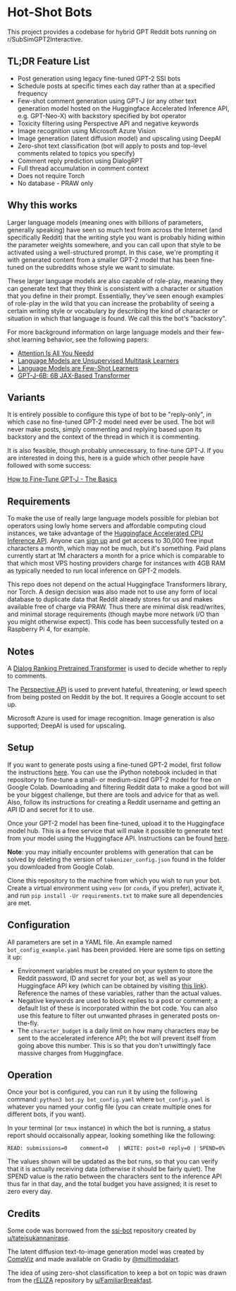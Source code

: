 # Hot-Shot Bots
This project provides a codebase for hybrid GPT Reddit bots running on r/SubSimGPT2Interactive.  

## TL;DR Feature List

* Post generation using legacy fine-tuned GPT-2 SSI bots
* Schedule posts at specific times each day rather than at a specified frequency
* Few-shot comment generation using GPT-J (or any other text generation model hosted on the Huggingface Accelerated Inference API, e.g. GPT-Neo-X) with backstory specified by bot operator
* Toxicity filtering using Perspective API and negative keywords
* Image recognition using Microsoft Azure Vision
* Image generation (latent diffusion model) and upscaling using DeepAI
* Zero-shot text classification (bot will apply to posts and top-level comments related to topics you specify)
* Comment reply prediction using DialogRPT
* Full thread accumulation in comment context
* Does not require Torch
* No database - PRAW only

## Why this works
Larger language models (meaning ones with billions of parameters, generally speaking) have seen so much text from across the Internet (and specifically Reddit) that the writing style you want is probably hiding within the parameter weights somewhere, and you can call upon that style to be activated using a well-structured prompt. In this case, we're prompting it with generated content from a smaller GPT-2 model that has been fine-tuned on the subreddits whose style we want to simulate.

These larger language models are also capable of role-play, meaning they can generate text that they think is consistent with a character or situation that you define in their prompt.  Essentially, they've seen enough examples of role-play in the wild that you can increase the probability of seeing a certain writing style or vocabulary by describing the kind of character or situation in which that language is found.  We call this the bot's "backstory".

For more background information on large language models and their few-shot learning behavior, see the following papers:

* [Attention Is All You Needd](https://arxiv.org/abs/1706.03762)
* [Language Models are Unsupervised Multitask Learners](https://d4mucfpksywv.cloudfront.net/better-language-models/language-models.pdf)
* [Language Models are Few-Shot Learners](https://arxiv.org/abs/2005.14165)
* [GPT-J-6B: 6B JAX-Based Transformer](https://arankomatsuzaki.wordpress.com/2021/06/04/gpt-j/)

## Variants
It is entirely possible to configure this type of bot to be "reply-only", in which case no fine-tuned GPT-2 model need ever be used.  The bot will never make posts, simply commenting and replying based upon its backstory and the context of the thread in which it is commenting.

It is also feasible, though probably unnecessary, to fine-tune GPT-J.  If you are interested in doing this, here is a guide which other people have followed with some success:

[How to Fine-Tune GPT-J - The Basics
](https://github.com/kingoflolz/mesh-transformer-jax/blob/master/howto_finetune.md)

## Requirements
To make the use of really large language models possible for plebian bot operators using lowly home servers and affordable computing cloud instances, we take advantage of the [Huggingface Accelerated CPU Inference API](https://huggingface.co/inference-api).  Anyone can [sign up](https://huggingface.co/join) and get access to 30,000 free input characters a month, which may not be much, but it's something.  Paid plans currently start at 1M characters a month for a price which is comparable to that which most VPS hosting providers charge for instances with 4GB RAM as typically needed to run local inference on GPT-2 models.

This repo does not depend on the actual Huggingface Transformers library, nor Torch.  A design decision was also made not to use any form of local database to duplicate data that Reddit already stores for us and makes available free of charge via PRAW.  Thus there are minimal disk read/writes, and minimal storage requirements (though maybe more network I/O than you might otherwise expect).  This code has been successfully tested on a Raspberry Pi 4, for example.

## Notes
A [Dialog Ranking Pretrained Transformer](https://huggingface.co/microsoft/DialogRPT-width) is used to decide whether to reply to comments.   

The [Perspective API](https://perspectiveapi.com/) is used to prevent hateful, threatening, or lewd speech from being posted on Reddit by the bot.  It requires a Google account to set up.

Microsoft Azure is used for image recognition.  Image generation is also supported; DeepAI is used for upscaling.

## Setup
If you want to generate posts using a fine-tuned GPT-2 model, first follow the instructions [here](https://github.com/zacc/ssi-bot).  You can use the iPython notebook included in that repository to fine-tune a small- or medium-sized GPT-2 model for free on Google Colab.  Downloading and filtering Reddit data to make a good bot will be your biggest challenge, but there are tools and advice for that as well.  Also, follow its instructions for creating a Reddit username and getting an API ID and secret for it to use.

Once your GPT-2 model has been fine-tuned, upload it to the Huggingface model hub.  This is a free service that will make it possible to generate text from your model using the Huggingface API.  Instructions can be found [here](https://huggingface.co/docs/hub/adding-a-model#using-the-web-interface-and-command-line).

**Note**: you may initially encounter problems with generation that can be solved by deleting the version of  `tokenizer_config.json` found in the folder you downloaded from Google Colab.

Clone this repository to the machine from which you wish to run your bot.  Create a virtual environment using `venv` (or `conda`, if you prefer), activate it, and run `pip install -Ur requirements.txt` to make sure all dependencies are met.

## Configuration
All parameters are set in a YAML file.  An example named `bot_config_example.yaml` has been provided.  Here are some tips on setting it up:

* Environment variables must be created on your system to store the Reddit password, ID and secret for your bot, as well as your Huggingface API key (which can be obtained by visiting [this link](https://huggingface.co/settings/tokens)).  Reference the names of these variables, rather than the actual values.
* Negative keywords are used to block replies to a post or comment; a default list of these is incorporated within the bot code.  You can also use this feature to filter out unwanted phrases in generated posts on-the-fly.
* The `character_budget` is a daily limit on how many characters may be sent to the accelerated inference API; the bot will prevent itself from going above this number.  This is so that you don't unwittingly face massive charges from Huggingface.

## Operation
Once your bot is configured, you can run it by using the following command: `python3 bot.py bot_config.yaml` where `bot_config.yaml` is whatever you named your config file (you can create multiple ones for different bots, if you want).

In your terminal (or `tmux` instance) in which the bot is running, a status report should occaisonally appear, looking something like the following:

`READ: submissions=0	comment=0	| WRITE: post=0	reply=0	| SPEND=0%`

The values shown will be updated as the bot runs, so that you can verify that it is actually receiving data (otherwise it should be fairly quiet).  The SPEND value is the ratio between the characters sent to the inference API thus far in that day, and the total budget you have assigned; it is reset to zero every day.

## Credits
Some code was borrowed from the [ssi-bot](https://github.com/zacc/ssi-bot) repository created by [u/tateisukannanirase](https://www.reddit.com/user/tateisukannanirase/).

The latent diffusion text-to-image generation model was created by [CompViz](https://github.com/CompVis) and made available on Gradio by [@multimodalart](https://twitter.com/multimodalart).

The idea of using zero-shot classification to keep a bot on topic was drawn from the [rELIZA](https://github.com/FamiliarBreakfast/reliza) repository by [u/FamiliarBreakfast](https://www.reddit.com/user/FamiliarBreakfast/).



